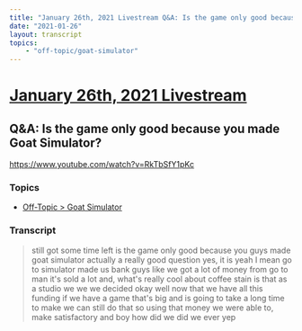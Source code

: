 ```yaml
---
title: "January 26th, 2021 Livestream Q&A: Is the game only good because you made Goat Simulator?"
date: "2021-01-26"
layout: transcript
topics:
    - "off-topic/goat-simulator"
---
```

# [January 26th, 2021 Livestream](../2021-01-26.md)
## Q&A: Is the game only good because you made Goat Simulator?
https://www.youtube.com/watch?v=RkTbSfY1pKc

### Topics
* [Off-Topic > Goat Simulator](../topics/off-topic/goat-simulator.md)

### Transcript

> still got some time left is the game only good because you guys made goat simulator actually a really good question yes, it is yeah I mean go to simulator made us bank guys like we got a lot of money from go to man it's sold a lot and, what's really cool about coffee stain is that as a studio we we we decided okay well now that we have all this funding if we have a game that's big and is going to take a long time to make we can still do that so using that money we were able to, make satisfactory and boy how did we did we ever yep
